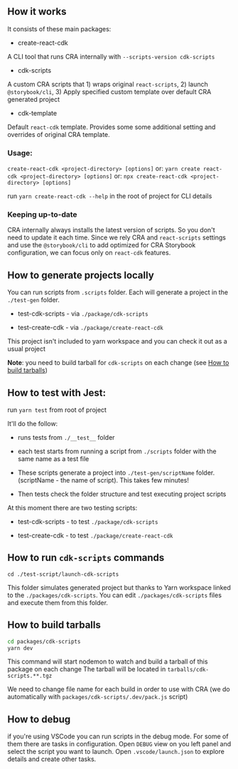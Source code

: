 ## How it works

It consists of these main packages:

- create-react-cdk

A CLI tool that runs CRA internally with `--scripts-version cdk-scripts`

- cdk-scripts

A custom CRA scripts that 1) wraps original `react-scripts`, 2) launch `@storybook/cli`, 3) Apply specified custom template over default CRA generated project

- cdk-template

Default `react-cdk` template. Provides some some additional setting and overrides of original CRA template.

### Usage: 

`create-react-cdk <project-directory> [options]`
  or:
`yarn create react-cdk <project-directory> [options]`
  or:
`npx create-react-cdk <project-directory> [options]`

run `yarn create-react-cdk --help` in the root of project for CLI details

### Keeping up-to-date

CRA internally always installs the latest version of scripts. So you don't need to update it each time.
Since we rely CRA and `react-scripts` settings and use the `@storybook/cli` to add optimized for CRA Storybook configuration, we can focus only on `react-cdk` features.

## How to generate projects locally

You can run scripts from `.scripts` folder. Each will generate a project in the `./test-gen` folder.

- test-cdk-scripts - via `./package/cdk-scripts`

- test-create-cdk - via `./package/create-react-cdk`

This project isn't included to yarn workspace and you can check it out as a usual project

**Note**: you need to build tarball for `cdk-scripts` on each change (see [How to build tarballs](how-to-build-tarballs))


## How to test with Jest:

run `yarn test` from root of project

It'll do the follow:

- runs tests from `./__test__` folder

- each test starts from running a script from `./scripts` folder with the same name as a test file

- These scripts generate a project into `./test-gen/scriptName` folder. (scriptName - the name of script). This takes few minutes!

- Then tests check the folder structure and test executing project scripts

At this moment there are two testing scripts:

- test-cdk-scripts - to test `./package/cdk-scripts`

- test-create-cdk - to test `./package/create-react-cdk`


## How to run `cdk-scripts` commands

`cd ./test-script/launch-cdk-scripts`

This folder simulates generated project but thanks to Yarn workspace linked to the `./packages/cdk-scripts`. You can edit `./packages/cdk-scripts` files and execute them from this folder.


## How to build tarballs

```sh
cd packages/cdk-scripts
yarn dev
```

This command will start nodemon to watch and build a tarball of this package on each change
The tarball will be located in `tarballs/cdk-scripts.**.tgz`

We need to change file name for each build in order to use with CRA (we do automatically with `packages/cdk-scripts/.dev/pack.js` script)

## How to debug

if you're using VSCode you can run scripts in the debug mode. For some of them there are tasks in configuration. Open `DEBUG` view on you left panel and select the script you want to launch. Open `.vscode/launch.json` to explore details and create other tasks.


